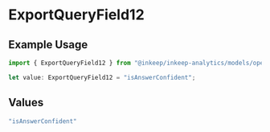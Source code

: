 # ExportQueryField12

## Example Usage

```typescript
import { ExportQueryField12 } from "@inkeep/inkeep-analytics/models/operations";

let value: ExportQueryField12 = "isAnswerConfident";
```

## Values

```typescript
"isAnswerConfident"
```